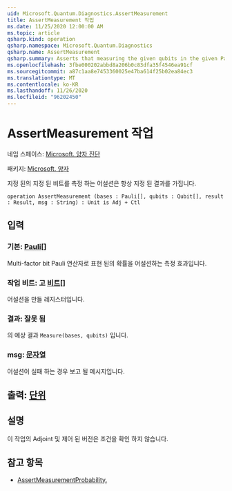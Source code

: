 ```yaml
---
uid: Microsoft.Quantum.Diagnostics.AssertMeasurement
title: AssertMeasurement 작업
ms.date: 11/25/2020 12:00:00 AM
ms.topic: article
qsharp.kind: operation
qsharp.namespace: Microsoft.Quantum.Diagnostics
qsharp.name: AssertMeasurement
qsharp.summary: Asserts that measuring the given qubits in the given Pauli basis will always have the given result.
ms.openlocfilehash: 3fbe000202abbd8a206b0c83dfa35f4546ea91cf
ms.sourcegitcommit: a87c1aa8e7453360025e47ba614f25b02ea84ec3
ms.translationtype: MT
ms.contentlocale: ko-KR
ms.lasthandoff: 11/26/2020
ms.locfileid: "96202450"
---
```

# <a name="assertmeasurement-operation"></a>AssertMeasurement 작업

네임 스페이스: [Microsoft. 양자 진단](xref:Microsoft.Quantum.Diagnostics)

패키지: [Microsoft. 양자](https://nuget.org/packages/Microsoft.Quantum.QSharp.Core)


지정 된의 지정 된 비트를 측정 하는 어설션은 항상 지정 된 결과를 가집니다.

```qsharp
operation AssertMeasurement (bases : Pauli[], qubits : Qubit[], result : Result, msg : String) : Unit is Adj + Ctl
```


## <a name="input"></a>입력

### <a name="bases--pauli"></a>기본: [Pauli](xref:microsoft.quantum.lang-ref.pauli)[]

Multi-factor bit Pauli 연산자로 표현 된의 확률을 어설션하는 측정 효과입니다.


### <a name="qubits--qubit"></a>작업 비트: 고 [비트](xref:microsoft.quantum.lang-ref.qubit)[]

어설션을 만들 레지스터입니다.


### <a name="result--__invalidresult__"></a>결과: __잘못 <Result> 됨__

의 예상 결과 `Measure(bases, qubits)` 입니다.


### <a name="msg--string"></a>msg: [문자열](xref:microsoft.quantum.lang-ref.string)

어설션이 실패 하는 경우 보고 될 메시지입니다.



## <a name="output--unit"></a>출력: [단위](xref:microsoft.quantum.lang-ref.unit)



## <a name="remarks"></a>설명

이 작업의 Adjoint 및 제어 된 버전은 조건을 확인 하지 않습니다.

## <a name="see-also"></a>참고 항목

- [AssertMeasurementProbability.](xref:Microsoft.Quantum.Diagnostics.AssertMeasurementProbability)